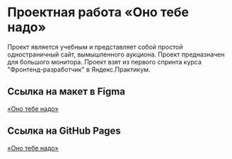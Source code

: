 # Проектная работа «Оно тебе надо»

Проект является учебным и представляет собой простой одностраничный сайт, вымышленного аукциона. Проект предназначен для большого монитора. Проект взят из первого спринта курса "Фронтенд-разработчик" в Яндекс.Практикум.

## Ссылка на макет в Figma

[«Оно тебе надо»](https://www.figma.com/file/unBuocGdAfnegz1sE0MknV/%232-%D0%9E%D0%BD%D0%BE-%D1%82%D0%B5%D0%B1%D0%B5-%D0%BD%D0%B0%D0%B4%D0%BE/duplicate)

## Ссылка на GitHub Pages

[«Оно тебе надо»](https://butterzzz.github.io/ono-tebe-nado/)